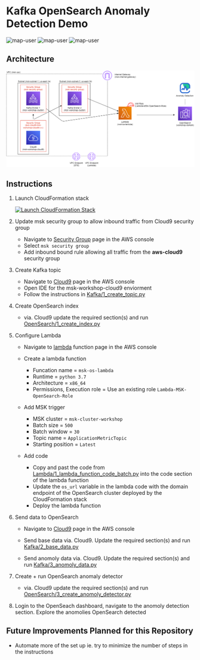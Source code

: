 # Kafka OpenSearch Anomaly Detection Demo

<img width="275" alt="map-user" src="https://img.shields.io/badge/cloudformation template deployments-76-blue"> <img width="85" alt="map-user" src="https://img.shields.io/badge/views-612-green"> <img width="125" alt="map-user" src="https://img.shields.io/badge/unique visits-205-green">

## Architecture

<img width="900" alt="OpenSearch_demo_Architecture" src="https://github.com/ev2900/Kafka_OpenSearch_Anomaly_Detection/blob/main/Architecture/msk_lambda_opensearch.png">

## Instructions

1. Launch CloudFormation stack

    [![Launch CloudFormation Stack](https://sharkech-public.s3.amazonaws.com/misc-public/cloudformation-launch-stack.png)](https://console.aws.amazon.com/cloudformation/home#/stacks/new?stackName=msk-lambda-opensearch&templateURL=https://sharkech-public.s3.amazonaws.com/misc-public/msk_lambda_opensearch.yaml)

2. Update msk security group to allow inbound traffic from Cloud9 security group

    - Navigate to [Security Group](https://us-east-1.console.aws.amazon.com/vpc/home?region=us-east-1#securityGroups:) page in the AWS console
    - Select ```msk security group```
    - Add inbound bound rule allowing all traffic from the **aws-cloud9** security group

3. Create Kafka topic

    - Navigate to [Cloud9](https://us-east-1.console.aws.amazon.com/cloud9/home?region=us-east-1#) page in the AWS console
    - Open IDE for the msk-workshop-cloud9 enviorment
    - Follow the instructions in [Kafka/1_create_topic.py](https://github.com/ev2900/Kafka_OpenSearch_Anomaly_Detection/blob/main/Kafka/1_create_topic.py)

4. Create OpenSearch index

    - via. Cloud9 update the required section(s) and run [OpenSearch/1_create_index.py](https://github.com/ev2900/Kafka_OpenSearch_Anomaly_Detection/blob/main/OpenSearch/1_create_index.py)

5. Configure Lambda

    - Navigate to [lambda](https://us-east-1.console.aws.amazon.com/lambda/home?region=us-east-1#/functions/msk-os-lambda?tab=code) function page in the AWS console

    - Create a lambda function
        - Funcation name = ```msk-os-lambda```
        - Runtime = ```python 3.7```
        - Architecture = ```x86_64```
        - Permissions, Execution role = Use an existing role ```Lambda-MSK-OpenSearch-Role```

    - Add MSK trigger
        - MSK cluster = ```msk-cluster-workshop```
        - Batch size = ```500```
        - Batch window = ```30```
        - Topic name = ```ApplicationMetricTopic```
        - Starting position = ```Latest```

    - Add code
        - Copy and past the code from [Lambda/1_lambda_function_code_batch.py](https://github.com/ev2900/Kafka_OpenSearch_Anomaly_Detection/blob/main/Lambda/1_lambda_function_code_batch.py) into the code section of the lambda function
        - Update the ```os_url``` variable in the lambda code with the domain endpoint of the OpenSearch cluster deployed by the CloudFormation stack
        - Deploy the lambda function

6. Send data to OpenSearch

    - Navigate to [Cloud9](https://us-east-1.console.aws.amazon.com/cloud9/home?region=us-east-1#) page in the AWS console

    - Send base data via. Cloud9. Update the required section(s) and run [Kafka/2_base_data.py](https://github.com/ev2900/Kafka_OpenSearch_Anomaly_Detection/blob/main/Kafka/2_base_data.py)

    - Send anomoly data via. Cloud9. Update the required section(s) and run [Kafka/3_anomoly_data.py](https://github.com/ev2900/https://github.com/ev2900/Kafka_OpenSearch_Anomaly_Detection/blob/main/Kafka/3_anomoly_data.py)

7. Create + run OpenSearch anomaly detector

    - via. Cloud9 update the required section(s) and run [OpenSearch/3_create_anomoly_detector.py](https://github.com/ev2900/Kafka_OpenSearch_Anomaly_Detection/blob/main/OpenSearch/3_create_anomoly_detector.py)

8. Login to the OpenSeach dashboard, navigate to the anomoly detection section. Explore the anomolies OpenSearch detected

## Future Improvements Planned for this Repository
* Automate more of the set up ie. try to minimize the number of steps in the instructions
